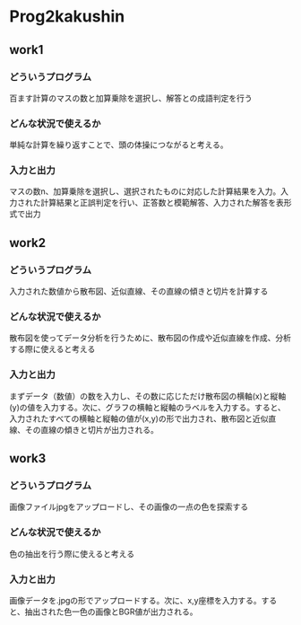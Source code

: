 # Prog2kakushin
## work1
### どういうプログラム
百ます計算のマスの数と加算乗除を選択し、解答との成語判定を行う

### どんな状況で使えるか
単純な計算を繰り返すことで、頭の体操につながると考える。

### 入力と出力
マスの数n、加算乗除を選択し、選択されたものに対応した計算結果を入力。入力された計算結果と正誤判定を行い、正答数と模範解答、入力された解答を表形式で出力

## work2
### どういうプログラム
入力された数値から散布図、近似直線、その直線の傾きと切片を計算する

### どんな状況で使えるか
散布図を使ってデータ分析を行うために、散布図の作成や近似直線を作成、分析する際に使えると考える

### 入力と出力
まずデータ（数値）の数を入力し、その数に応じただけ散布図の横軸(x)と縦軸(y)の値を入力する。次に、グラフの横軸と縦軸のラベルを入力する。すると、入力されたすべての横軸と縦軸の値が(x,y)の形で出力され、散布図と近似直線、その直線の傾きと切片が出力される。

## work3
### どういうプログラム
画像ファイルjpgをアップロードし、その画像の一点の色を探索する

### どんな状況で使えるか
色の抽出を行う際に使えると考える

### 入力と出力
画像データを.jpgの形でアップロードする。次に、x,y座標を入力する。すると、抽出された色一色の画像とBGR値が出力される。
